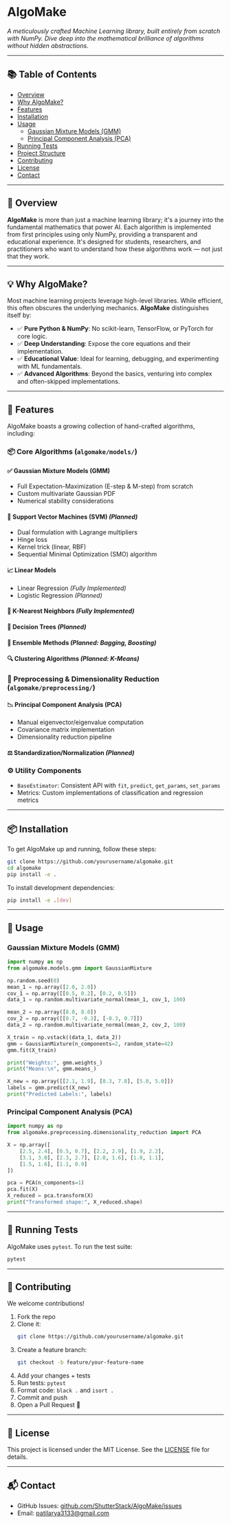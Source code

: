 # AlgoMake

*A meticulously crafted Machine Learning library, built entirely from scratch with NumPy. Dive deep into the mathematical brilliance of algorithms without hidden abstractions.*

---

## 📚 Table of Contents
- [Overview](#overview)
- [Why AlgoMake?](#why-algomake)
- [Features](#features)
- [Installation](#installation)
- [Usage](#usage)
  - [Gaussian Mixture Models (GMM)](#gaussian-mixture-models-gmm)
  - [Principal Component Analysis (PCA)](#principal-component-analysis-pca)
- [Running Tests](#running-tests)
- [Project Structure](#project-structure)
- [Contributing](#contributing)
- [License](#license)
- [Contact](#contact)

---

## 🧠 Overview
**AlgoMake** is more than just a machine learning library; it's a journey into the fundamental mathematics that power AI. Each algorithm is implemented from first principles using only NumPy, providing a transparent and educational experience. It's designed for students, researchers, and practitioners who want to understand how these algorithms work — not just that they work.

---

## 💡 Why AlgoMake?
Most machine learning projects leverage high-level libraries. While efficient, this often obscures the underlying mechanics. **AlgoMake** distinguishes itself by:

- ✅ **Pure Python & NumPy**: No scikit-learn, TensorFlow, or PyTorch for core logic.
- ✅ **Deep Understanding**: Expose the core equations and their implementation.
- ✅ **Educational Value**: Ideal for learning, debugging, and experimenting with ML fundamentals.
- ✅ **Advanced Algorithms**: Beyond the basics, venturing into complex and often-skipped implementations.

---

## 🚀 Features
AlgoMake boasts a growing collection of hand-crafted algorithms, including:

### 📦 Core Algorithms (`algomake/models/`)

#### ✅ Gaussian Mixture Models (GMM)
- Full Expectation-Maximization (E-step & M-step) from scratch
- Custom multivariate Gaussian PDF
- Numerical stability considerations

#### 🧩 Support Vector Machines (SVM) *(Planned)*
- Dual formulation with Lagrange multipliers
- Hinge loss
- Kernel trick (linear, RBF)
- Sequential Minimal Optimization (SMO) algorithm

#### 📈 Linear Models
- Linear Regression *(Fully Implemented)*
- Logistic Regression *(Planned)*

#### 👥 K-Nearest Neighbors *(Fully Implemented)*
#### 🌲 Decision Trees *(Planned)*
#### 🔁 Ensemble Methods *(Planned: Bagging, Boosting)*
#### 🔍 Clustering Algorithms *(Planned: K-Means)*

### 🧹 Preprocessing & Dimensionality Reduction (`algomake/preprocessing/`)

#### 📉 Principal Component Analysis (PCA)
- Manual eigenvector/eigenvalue computation
- Covariance matrix implementation
- Dimensionality reduction pipeline

#### ⚖️ Standardization/Normalization *(Planned)*

### ⚙️ Utility Components
- `BaseEstimator`: Consistent API with `fit`, `predict`, `get_params`, `set_params`
- Metrics: Custom implementations of classification and regression metrics

---

## 📦 Installation
To get AlgoMake up and running, follow these steps:

```bash
git clone https://github.com/yourusername/algomake.git
cd algomake
pip install -e .
```

To install development dependencies:

```bash
pip install -e .[dev]
```

---

## 🧪 Usage

### Gaussian Mixture Models (GMM)
```python
import numpy as np
from algomake.models.gmm import GaussianMixture

np.random.seed(0)
mean_1 = np.array([2.0, 2.0])
cov_1 = np.array([[0.5, 0.2], [0.2, 0.5]])
data_1 = np.random.multivariate_normal(mean_1, cov_1, 100)

mean_2 = np.array([8.0, 8.0])
cov_2 = np.array([[0.7, -0.3], [-0.3, 0.7]])
data_2 = np.random.multivariate_normal(mean_2, cov_2, 100)

X_train = np.vstack((data_1, data_2))
gmm = GaussianMixture(n_components=2, random_state=42)
gmm.fit(X_train)

print("Weights:", gmm.weights_)
print("Means:\n", gmm.means_)

X_new = np.array([[2.1, 1.9], [8.3, 7.8], [5.0, 5.0]])
labels = gmm.predict(X_new)
print("Predicted Labels:", labels)
```

### Principal Component Analysis (PCA)
```python
import numpy as np
from algomake.preprocessing.dimensionality_reduction import PCA

X = np.array([
    [2.5, 2.4], [0.5, 0.7], [2.2, 2.9], [1.9, 2.2],
    [3.1, 3.0], [2.3, 2.7], [2.0, 1.6], [1.0, 1.1],
    [1.5, 1.6], [1.1, 0.9]
])

pca = PCA(n_components=1)
pca.fit(X)
X_reduced = pca.transform(X)
print("Transformed shape:", X_reduced.shape)
```

---

## 🧪 Running Tests
AlgoMake uses `pytest`. To run the test suite:

```bash
pytest
```

---

## 🤝 Contributing
We welcome contributions!

1. Fork the repo
2. Clone it:
   ```bash
   git clone https://github.com/yourusername/algomake.git
   ```
3. Create a feature branch:
   ```bash
   git checkout -b feature/your-feature-name
   ```
4. Add your changes + tests
5. Run tests: `pytest`
6. Format code: `black .` and `isort .`
7. Commit and push
8. Open a Pull Request 🚀

---

## 📄 License
This project is licensed under the MIT License. See the [LICENSE](LICENSE) file for details.

---

## 📬 Contact
- GitHub Issues: [github.com/ShutterStack/AlgoMake/issues](https://github.com/ShutterStack/AlgoMake/issues)
- Email: patilarya3133@gmail.com
